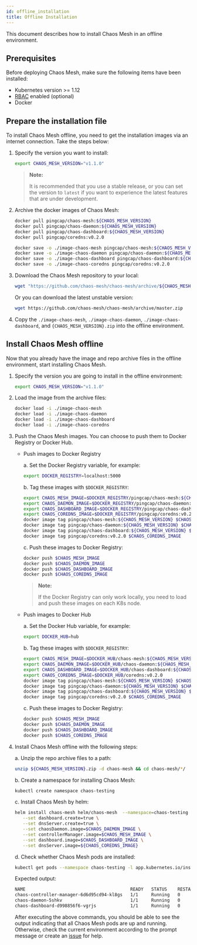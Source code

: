 ```yaml
---
id: offline_installation
title: Offline Installation
---
```


This document describes how to install Chaos Mesh in an offline environment.

## Prerequisites

Before deploying Chaos Mesh, make sure the following items have been installed:

- Kubernetes version >= 1.12
- [RBAC](https://kubernetes.io/docs/admin/authorization/rbac) enabled (optional)
- Docker

## Prepare the installation file

To install Chaos Mesh offline, you need to get the installation images via an internet connection. Take the steps below:

1. Specify the version you want to install:

   ```bash
   export CHAOS_MESH_VERSION="v1.1.0"
   ```

   > **Note:**
   > 
   > It is recommended that you use a stable release, or you can set the version to `latest` if you want to experience the latest features that are under development.

2. Archive the docker images of Chaos Mesh:

   ```bash #pull images of Chaos Mesh
   docker pull pingcap/chaos-mesh:${CHAOS_MESH_VERSION}
   docker pull pingcap/chaos-daemon:${CHAOS_MESH_VERSION}
   docker pull pingcap/chaos-dashboard:${CHAOS_MESH_VERSION}
   docker pull pingcap/coredns:v0.2.0
   ```

   ```bash #save images of Chaos Mesh to files
   docker save -o ./image-chaos-mesh pingcap/chaos-mesh:${CHAOS_MESH_VERSION}
   docker save -o ./image-chaos-daemon pingcap/chaos-daemon:${CHAOS_MESH_VERSION}
   docker save -o ./image-chaos-dashboard pingcap/chaos-dashboard:${CHAOS_MESH_VERSION}
   docker save -o ./image-chaos-coredns pingcap/coredns:v0.2.0
   ```

3. Download the Chaos Mesh repository to your local:

   ```bash
   wget "https://github.com/chaos-mesh/chaos-mesh/archive/${CHAOS_MESH_VERSION}.zip"
   ```

   Or you can download the latest unstable version:

   ```bash
   wget https://github.com/chaos-mesh/chaos-mesh/archive/master.zip
   ```

4. Copy the `./image-chaos-mesh`, `./image-chaos-daemon`, `./image-chaos-dashboard`, and `{CHAOS_MESH_VERSION}.zip` into the offline environment.

## Install Chaos Mesh offline

Now that you already have the image and repo archive files in the offline environment, start installing Chaos Mesh.

1. Specify the version you are going to install in the offline environment:

   ```bash
   export CHAOS_MESH_VERSION="v1.1.0"
   ```

2. Load the image from the archive files:

   ```bash
   docker load -i ./image-chaos-mesh
   docker load -i ./image-chaos-daemon
   docker load -i ./image-chaos-dashboard
   docker load -i ./image-chaos-coredns
   ```

3. Push the Chaos Mesh images. You can choose to push them to Docker Registry or Docker Hub.

   - Push images to Docker Registry

     a. Set the Docker Registry variable, for example:

     ```bash
     export DOCKER_REGISTRY=localhost:5000
     ```

     b. Tag these images with `$DOCKER_REGISTRY`:

     ```bash
     export CHAOS_MESH_IMAGE=$DOCKER_REGISTRY/pingcap/chaos-mesh:${CHAOS_MESH_VERSION}
     export CHAOS_DAEMON_IMAGE=$DOCKER_REGISTRY/pingcap/chaos-daemon:${CHAOS_MESH_VERSION}
     export CHAOS_DASHBOARD_IMAGE=$DOCKER_REGISTRY/pingcap/chaos-dashboard:${CHAOS_MESH_VERSION}
     export CHAOS_COREDNS_IMAGE=$DOCKER_REGISTRY/pingcap/coredns:v0.2.0
     docker image tag pingcap/chaos-mesh:${CHAOS_MESH_VERSION} $CHAOS_MESH_IMAGE
     docker image tag pingcap/chaos-daemon:${CHAOS_MESH_VERSION} $CHAOS_DAEMON_IMAGE
     docker image tag pingcap/chaos-dashboard:${CHAOS_MESH_VERSION} $CHAOS_DASHBOARD_IMAGE
     docker image tag pingcap/coredns:v0.2.0 $CHAOS_COREDNS_IMAGE
     ```

     c. Push these images to Docker Registry:

     ```bash
     docker push $CHAOS_MESH_IMAGE
     docker push $CHAOS_DAEMON_IMAGE
     docker push $CHAOS_DASHBOARD_IMAGE
     docker push $CHAOS_COREDNS_IMAGE
     ```

     > **Note:**
     > 
     > If the Docker Registry can only work locally, you need to load and push these images on each K8s node.

   - Push images to Docker Hub

     a. Set the Docker Hub variable, for example:

     ```bash
     export DOCKER_HUB=hub
     ```

     b. Tag these images with `$DOCKER_REGISTRY`:

     ```bash
     export CHAOS_MESH_IMAGE=$DOCKER_HUB/chaos-mesh:${CHAOS_MESH_VERSION}
     export CHAOS_DAEMON_IMAGE=$DOCKER_HUB/chaos-daemon:${CHAOS_MESH_VERSION}
     export CHAOS_DASHBOARD_IMAGE=$DOCKER_HUB/chaos-dashboard:${CHAOS_MESH_VERSION}
     export CHAOS_COREDNS_IMAGE=$DOCKER_HUB/coredns:v0.2.0
     docker image tag pingcap/chaos-mesh:${CHAOS_MESH_VERSION} $CHAOS_MESH_IMAGE
     docker image tag pingcap/chaos-daemon:${CHAOS_MESH_VERSION} $CHAOS_DAEMON_IMAGE
     docker image tag pingcap/chaos-dashboard:${CHAOS_MESH_VERSION} $CHAOS_DASHBOARD_IMAGE
     docker image tag pingcap/coredns:v0.2.0 $CHAOS_COREDNS_IMAGE
     ```

     c. Push these images to Docker Registry:

     ```bash
     docker push $CHAOS_MESH_IMAGE
     docker push $CHAOS_DAEMON_IMAGE
     docker push $CHAOS_DASHBOARD_IMAGE
     docker push $CHAOS_COREDNS_IMAGE
     ```

4. Install Chaos Mesh offline with the following steps:

   a. Unzip the repo archive files to a path:

   ```bash
   unzip ${CHAOS_MESH_VERSION}.zip -d chaos-mesh && cd chaos-mesh/*/
   ```

   b. Create a namespace for installing Chaos Mesh:

   ```bash
   kubectl create namespace chaos-testing
   ```

   c. Install Chaos Mesh by helm:

   ```bash
   helm install chaos-mesh helm/chaos-mesh  --namespace=chaos-testing \
      --set dashboard.create=true \
      --set dnsServer.create=true \
      --set chaosDaemon.image=$CHAOS_DAEMON_IMAGE \
      --set controllerManager.image=$CHAOS_MESH_IMAGE \
      --set dashboard.image=$CHAOS_DASHBOARD_IMAGE \
      --set dnsServer.image=${CHAOS_COREDNS_IMAGE}
   ```

   d. Check whether Chaos Mesh pods are installed:

   ```bash #get pods of Chaos Mesh
   kubectl get pods --namespace chaos-testing -l app.kubernetes.io/instance=chaos-mesh
   ```

   Expected output:

   ```bash
   NAME                                        READY   STATUS    RESTARTS   AGE
   chaos-controller-manager-6d6d95cd94-kl8gs   1/1     Running   0          3m40s
   chaos-daemon-5shkv                          1/1     Running   0          3m40s
   chaos-dashboard-d998856f6-vgrjs             1/1     Running   0          3m40s
   ```

   After executing the above commands, you should be able to see the output indicating that all Chaos Mesh pods are up and running. Otherwise, check the current environment according to the prompt message or create an [issue](https://github.com/chaos-mesh/chaos-mesh/issues) for help.
